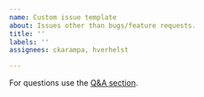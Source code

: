 ```yaml
---
name: Custom issue template
about: Issues other than bugs/feature requests.
title: ''
labels: ''
assignees: ckarampa, hverhelst

---
```


For questions use the [Q&A section](https://github.com/gismo/gismo/discussions/categories/q-a).
